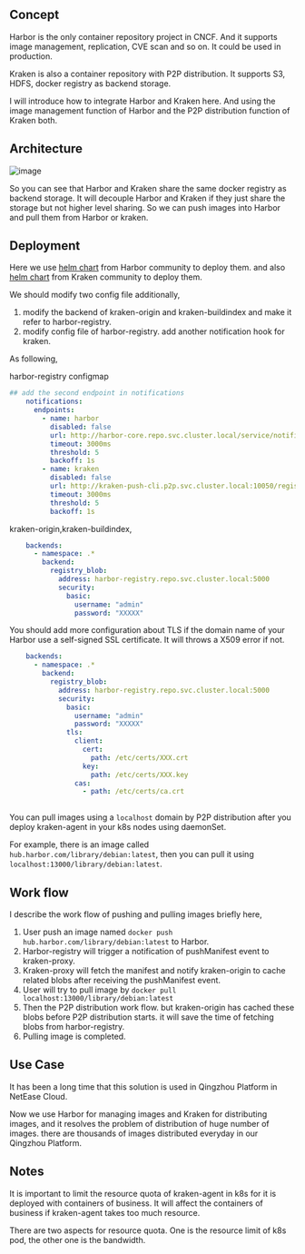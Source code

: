 ## Concept
Harbor is the only container repository project in CNCF. And it supports image management, replication, CVE scan and so on. It could be used in production.

Kraken is also a container repository with P2P distribution. It supports S3, HDFS, docker registry as backend storage.

I will introduce how to integrate Harbor and Kraken here. And using the image management function of Harbor and the P2P distribution function of Kraken both.

## Architecture
![image](https://gitlab.com/pmm123/pics/raw/master/work/p2p/%E9%95%9C%E5%83%8F%E4%BB%93%E5%BA%93P2P_3_.png)

So you can see that Harbor and Kraken share the same docker registry as backend storage. It will decouple Harbor and Kraken if they just share the storage but not higher level sharing. So we can push images into Harbor and pull them from Harbor or kraken.

## Deployment
Here we use [helm chart](https://github.com/goharbor/harbor-helm) from Harbor community to deploy them. and also [helm chart](https://github.com/uber/kraken/tree/master/helm) from Kraken community to deploy them.

We should modify two config file additionally,
1. modify the backend of kraken-origin and kraken-buildindex and make it refer to harbor-registry.
2. modify config file of harbor-registry. add another notification hook for kraken.

As following,

harbor-registry configmap
```yaml
## add the second endpoint in notifications
    notifications:
      endpoints:
        - name: harbor
          disabled: false
          url: http://harbor-core.repo.svc.cluster.local/service/notifications
          timeout: 3000ms
          threshold: 5
          backoff: 1s
        - name: kraken
          disabled: false
          url: http://kraken-push-cli.p2p.svc.cluster.local:10050/registry/notifications
          timeout: 3000ms
          threshold: 5
          backoff: 1s
```

kraken-origin,kraken-buildindex,

```yaml
    backends:
      - namespace: .*
        backend:
          registry_blob:
            address: harbor-registry.repo.svc.cluster.local:5000
            security:
              basic:
                username: "admin"
                password: "XXXXX"
```

You should add more configuration about TLS if the domain name of your Harbor use a self-signed SSL certificate. It will throws a X509 error if not.

```yaml
    backends:
      - namespace: .*
        backend:
          registry_blob:
            address: harbor-registry.repo.svc.cluster.local:5000
            security:
              basic:
                username: "admin"
                password: "XXXXX"
              tls:
                client:
                  cert:
                    path: /etc/certs/XXX.crt
                  key:
                    path: /etc/certs/XXX.key
                cas:
                  - path: /etc/certs/ca.crt
                  
```

You can pull images using a `localhost` domain by P2P distribution after you deploy kraken-agent in your k8s nodes using daemonSet.

For example, there is an image called  `hub.harbor.com/library/debian:latest`, then you can pull it using `localhost:13000/library/debian:latest`.

## Work flow
I describe the work flow of pushing and pulling images briefly here,
1. User push an image named `docker push hub.harbor.com/library/debian:latest` to Harbor.
2. Harbor-registry will trigger a notification of pushManifest event to kraken-proxy.
3. Kraken-proxy will fetch the manifest and notify kraken-origin to cache related blobs after receiving the pushManifest event.
4. User will try to pull image by `docker pull localhost:13000/library/debian:latest`
5. Then the P2P distribution work flow. but kraken-origin has cached these blobs before P2P distribution starts. it will save the time of fetching blobs from harbor-registry.
6. Pulling image is completed.

## Use Case
It has been a long time that this solution is used in Qingzhou Platform in NetEase Cloud.

Now we use Harbor for managing images and Kraken for distributing images, and it resolves the problem of distribution of huge number of images. there are thousands of images distributed everyday in our Qingzhou Platform.

## Notes
It is important to limit the resource quota of kraken-agent in k8s for it is deployed with containers of business. It will affect the containers of business if kraken-agent takes too much resource.

There are two aspects for resource quota. One is the resource limit of k8s pod, the other one is the bandwidth.
